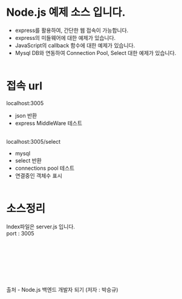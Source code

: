 # Node.js 예제 소스 입니다.
- express를 활용하여, 간단한 웹 접속이 가능합니다.
- express의 미들웨어에 대한 예제가 있습니다.
- JavaScript의 callback 함수에 대한 예제가 있습니다.
- Mysql DB와 연동하여 Connection Pool, Select 대한 예제가 있습니다.
<br><br>

# 접속 url
localhost:3005<br>
- json 반환<br>
- express MiddleWare 테스트<br><br>

localhost:3005/select<br>
- mysql<br>
- select 반환<br>
- connections pool 테스트<br>
- 연결중인 객체수 표시<br><br>


# 소스정리

Index파일은 server.js 입니다.<br>
port : 3005<br>

<br><br><br><br><br><br>

출처 - Node.js 백엔드 개발자 되기 (저자 : 박승규)
